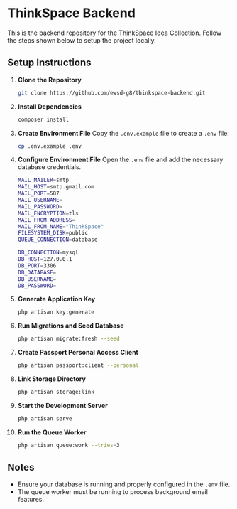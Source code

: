 # ThinkSpace Backend

This is the backend repository for the ThinkSpace Idea Collection. Follow the steps shown below to setup the project locally.



## Setup Instructions

1. **Clone the Repository**
   ```bash
   git clone https://github.com/ewsd-g8/thinkspace-backend.git
   ```

2. **Install Dependencies**
   ```bash
   composer install
   ```

3. **Create Environment File**
   Copy the `.env.example` file to create a `.env` file:
   ```bash
   cp .env.example .env
   ```

5. **Configure Environment File**
   Open the `.env` file and add the necessary database credentials.
   ```bash
   MAIL_MAILER=smtp
   MAIL_HOST=smtp.gmail.com
   MAIL_PORT=587 
   MAIL_USERNAME=
   MAIL_PASSWORD=
   MAIL_ENCRYPTION=tls
   MAIL_FROM_ADDRESS=
   MAIL_FROM_NAME="ThinkSpace"
   FILESYSTEM_DISK=public
   QUEUE_CONNECTION=database

   DB_CONNECTION=mysql
   DB_HOST=127.0.0.1
   DB_PORT=3306
   DB_DATABASE=
   DB_USERNAME=
   DB_PASSWORD=
   ```

6. **Generate Application Key**
   ```bash
   php artisan key:generate
   ```

7. **Run Migrations and Seed Database**
   ```bash
   php artisan migrate:fresh --seed
   ```

8. **Create Passport Personal Access Client**
   ```bash
   php artisan passport:client --personal
   ```

9. **Link Storage Directory**
   ```bash
   php artisan storage:link
   ```

10. **Start the Development Server**
    ```bash
    php artisan serve
    ```

11. **Run the Queue Worker**
    ```bash
    php artisan queue:work --tries=3
    ```

## Notes
- Ensure your database is running and properly configured in the `.env` file.
- The queue worker must be running to process background email features.